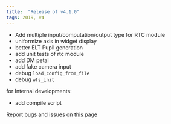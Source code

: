 ```yaml
---
title:  "Release of v4.1.0"
tags: 2019, v4
---
```


- Add multiple input/computation/output type for RTC module
- uniformize axis in widget display
- better ELT Pupil generation
- add unit tests of rtc module
- add DM petal
- add fake camera input
- debug ```load_config_from_file```
- debug ```wfs_init```

for Internal developments:

- add compile script

Report bugs and issues on [this page](https://github.com/ANR-COMPASS/shesha/issues)